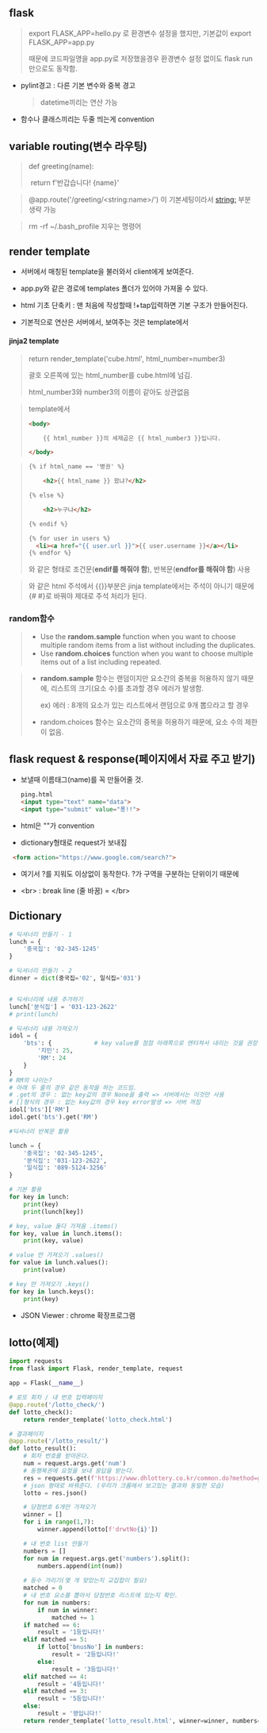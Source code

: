 ## flask

> export FLASK_APP=hello.py 로 환경변수 설정을 했지만, 기본값이 export FLASK_APP=app.py
>
> 때문에 코드파일명을 app.py로 저장했을경우 환경변수 설정 없이도 flask run만으로도 동작함.

- pylint경고 : 다른 기본 변수와 중복 경고

  > datetime끼리는 연산 가능

- 함수나 클래스끼리는 두줄 띄는게 convention



## variable routing(변수 라우팅)

> def greeting(name):
>
> ​    return f'반갑습니다! {name}'

> @app.route('/greeting/\<string:name>/') 이 기본세팅이라서 <string:> 부분 생략 가능 

> rm -rf ~/.bash_profile 지우는 명령어



## render template

- 서버에서 매칭된 template을 불러와서 client에게 보여준다.
- app.py와 같은 경로에 templates 폴더가 있어야 가져올 수 있다.



- html 기초 단축키 : 맨 처음에 작성할때 !+tap입력하면 기본 구조가 만들어진다.
- 기본적으로 연산은 서버에서, 보여주는 것은 template에서



#### jinja2 template

> return render_template('cube.html', html_number=number3)
>
> 괄호 오른쪽에 있는 html_number를 cube.html에 넘김.
>
> html_number3와 number3의 이름이 같아도 상관없음

> template에서
>
> ```html
> <body>
> 
> ​    {{ html_number }}의 세제곱은 {{ html_number3 }}입니다.
> 
> </body>
> ```

> ```html
> {% if html_name == '병권' %}
> 
> ​    <h2>{{ html_name }} 왔냐?</h2>
> 
> {% else %}
> 
> ​    <h2>누구냐</h2>
> 
> {% endif %} 
> ```
>
> ```html
> {% for user in users %}
> 	<li><a href="{{ user.url }}">{{ user.username }}</a></li>
> {% endfor %}
> ```
>
> 와 같은 형태로 조건문(**endif를 해줘야 함**), 반복문(**endfor를 해줘야 함**) 사용

> <!-- 보이는건 {{}} 안에 넣기 --> 와 같은 html 주석에서 {{}}부분은 jinja template에서는 주석이 아니기 때문에 {# #}로 바꿔야 제대로 주석 처리가 된다.



### random함수

> - Use the **random.sample** function when you want to choose multiple random items from a list without including the duplicates.
> - Use **random.choices** function when you want to choose multiple items out of a list including repeated.

> - **random.sample** 함수는 랜덤이지만 요소간의 중복을 허용하지 않기 때문에, 리스트의 크기(요소 수)를 초과할 경우 에러가 발생함.
>
>   ex) 에러 : 8개의 요소가 있는 리스트에서 랜덤으로 9개 뽑으라고 할 경우
>
> - random.choices 함수는 요소간의 중복을 허용하기 때문에, 요소 수의 제한이 없음.



## flask request & response(페이지에서 자료 주고 받기)

- 보낼때 이름태그(name)를 꼭 만들어줄 것.

  ```html
  ping.html
  <input type="text" name="data">
  <input type="submit" value="퐁!!">
  ```

- html은 ""가 convention



- dictionary형태로 request가 보내짐



```html
 <form action="https://www.google.com/search?">
```

- 여기서 ?를 지워도 이상없이 동작한다. ?가 구역을 구분하는 단위이기 때문에



- \<br> : break line (줄 바꿈)	=	\</br>

 



## Dictionary

```python
# 딕셔너리 만들기 - 1
lunch = {
    '중국집': '02-345-1245'
}

# 딕셔너리 만들기 - 2
dinner = dict(중국집='02', 일식집='031')


# 딕셔너리에 내용 추가하기
lunch['분식집'] = '031-123-2622'
# print(lunch)

# 딕셔너리 내용 가져오기
idol = {
    'bts': {            # key value를 점점 아래쪽으로 엔터쳐서 내리는 것을 권장
        '지민': 25,
        'RM': 24
    }
}
# RM의 나이는?
# 아래 두 줄의 경우 같은 동작을 하는 코드임.
# .get의 경우 : 없는 key값의 경우 None을 출력 => 서버에서는 이것만 사용
# []형식의 경우 : 없는 key값의 경우 key error발생 => 서버 꺼짐 
idol['bts']['RM']
idol.get('bts').get('RM')
```



```python
#딕셔너리 반복문 활용

lunch = {
    '중국집': '02-345-1245',
    '분식집': '031-123-2622',
    '일식집': '089-5124-3256'
}

# 기본 활용
for key in lunch:
    print(key)
    print(lunch[key])

# key, value 둘다 가져옴 .items()
for key, value in lunch.items():
    print(key, value)

# value 만 가져오기 .values()
for value in lunch.values():
    print(value)

# key 만 가져오기 .keys()
for key in lunch.keys():
    print(key)
```



- JSON Viewer : chrome 확장프로그램



## lotto(예제)

```python
import requests
from flask import Flask, render_template, request

app = Flask(__name__)

# 로또 회차 / 내 번호 입력페이지
@app.route('/lotto_check/')
def lotto_check():
    return render_template('lotto_check.html')

# 결과페이지
@app.route('/lotto_result/')
def lotto_result():
    # 회차 번호를 받아온다.
    num = request.args.get('num')
    # 동행복권에 요청을 보내 응답을 받는다.
    res = requests.get(f'https://www.dhlottery.co.kr/common.do?method=getLottoNumber&drwNo={num}')
    # json 형태로 바꿔준다. (우리가 크롬에서 보고있는 결과와 동일한 모습)
    lotto = res.json()

    # 당첨번호 6개만 가져오기
    winner = []
    for i in range(1,7):
        winner.append(lotto[f'drwtNo{i}'])

    # 내 번호 list 만들기
    numbers = []
    for num in request.args.get('numbers').split():
        numbers.append(int(num))
    
    # 등수 가리기(몇 개 맞았는지 교집합이 필요)
    matched = 0
    # 내 번호 요소를 뽑아서 당첨번호 리스트에 있는지 확인.
    for num in numbers:
        if num in winner:
            matched += 1
    if matched == 6:
        result = '1등입니다!'
    elif matched == 5:
        if lotto['bnusNo'] in numbers:
            result = '2등입니다!'
        else:
            result = '3등입니다!'
    elif matched == 4:
        result = '4등입니다!'
    elif matched == 3:
        result = '5등입니다!'
    else:
        result = '꽝입니다!'
    return render_template('lotto_result.html', winner=winner, numbers=numbers, result=result)
```

